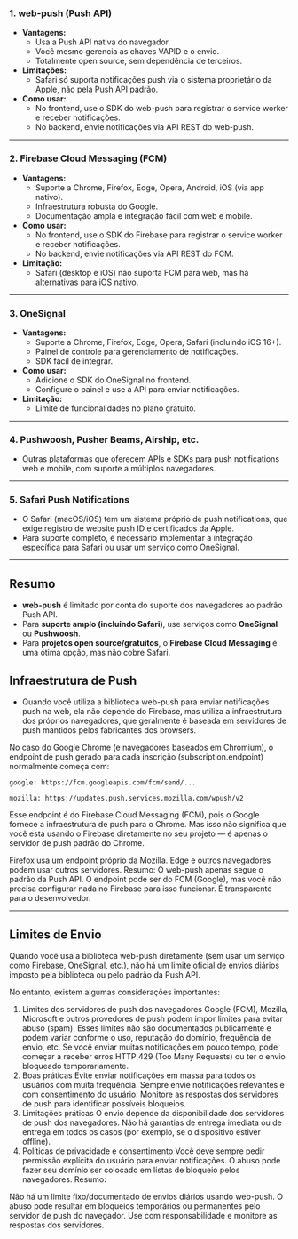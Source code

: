 ### 1. **web-push (Push API)**
- **Vantagens:**  
  - Usa a Push API nativa do navegador.
  - Você mesmo gerencia as chaves VAPID e o envio.
  - Totalmente open source, sem dependência de terceiros.
- **Limitações:**  
  - Safari só suporta notificações push via o sistema proprietário da Apple, não pela Push API padrão.
- **Como usar:**  
  - No frontend, use o SDK do web-push para registrar o service worker e receber notificações.
  - No backend, envie notificações via API REST do web-push.
---

### 2. **Firebase Cloud Messaging (FCM)**
- **Vantagens:**  
  - Suporte a Chrome, Firefox, Edge, Opera, Android, iOS (via app nativo).
  - Infraestrutura robusta do Google.
  - Documentação ampla e integração fácil com web e mobile.
- **Como usar:**  
  - No frontend, use o SDK do Firebase para registrar o service worker e receber notificações.
  - No backend, envie notificações via API REST do FCM.
- **Limitação:**  
  - Safari (desktop e iOS) não suporta FCM para web, mas há alternativas para iOS nativo.

---

### 3. **OneSignal**
- **Vantagens:**  
  - Suporte a Chrome, Firefox, Edge, Opera, Safari (incluindo iOS 16+).
  - Painel de controle para gerenciamento de notificações.
  - SDK fácil de integrar.
- **Como usar:**  
  - Adicione o SDK do OneSignal no frontend.
  - Configure o painel e use a API para enviar notificações.
- **Limitação:**  
  - Limite de funcionalidades no plano gratuito.

---

### 4. **Pushwoosh, Pusher Beams, Airship, etc.**
- Outras plataformas que oferecem APIs e SDKs para push notifications web e mobile, com suporte a múltiplos navegadores.

---

### 5. **Safari Push Notifications**
- O Safari (macOS/iOS) tem um sistema próprio de push notifications, que exige registro de website push ID e certificados da Apple.
- Para suporte completo, é necessário implementar a integração específica para Safari ou usar um serviço como OneSignal.

---

## **Resumo**
- **web-push** é limitado por conta do suporte dos navegadores ao padrão Push API.
- Para **suporte amplo (incluindo Safari)**, use serviços como **OneSignal** ou **Pushwoosh**.
- Para **projetos open source/gratuitos**, o **Firebase Cloud Messaging** é uma ótima opção, mas não cobre Safari.

## **Infraestrutura de Push**
- Quando você utiliza a biblioteca web-push para enviar notificações push na web, ela não depende do Firebase, mas utiliza a infraestrutura dos próprios navegadores, que geralmente é baseada em servidores de push mantidos pelos fabricantes dos browsers.

No caso do Google Chrome (e navegadores baseados em Chromium), o endpoint de push gerado para cada inscrição (subscription.endpoint) normalmente começa com:
````
google: https://fcm.googleapis.com/fcm/send/...
````
`````
mozilla: https://updates.push.services.mozilla.com/wpush/v2
`````

Esse endpoint é do Firebase Cloud Messaging (FCM), pois o Google fornece a infraestrutura de push para o Chrome.
Mas isso não significa que você está usando o Firebase diretamente no seu projeto — é apenas o servidor de push padrão do Chrome.

Firefox usa um endpoint próprio da Mozilla.
Edge e outros navegadores podem usar outros servidores.
Resumo:
O web-push apenas segue o padrão da Push API. O endpoint pode ser do FCM (Google), mas você não precisa configurar nada no Firebase para isso funcionar. É transparente para o desenvolvedor.


---
## **Limites de Envio**

Quando você usa a biblioteca web-push diretamente (sem usar um serviço como Firebase, OneSignal, etc.), não há um limite oficial de envios diários imposto pela biblioteca ou pelo padrão da Push API.

No entanto, existem algumas considerações importantes:

1. Limites dos servidores de push dos navegadores
Google (FCM), Mozilla, Microsoft e outros provedores de push podem impor limites para evitar abuso (spam).
Esses limites não são documentados publicamente e podem variar conforme o uso, reputação do domínio, frequência de envio, etc.
Se você enviar muitas notificações em pouco tempo, pode começar a receber erros HTTP 429 (Too Many Requests) ou ter o envio bloqueado temporariamente.
2. Boas práticas
Evite enviar notificações em massa para todos os usuários com muita frequência.
Sempre envie notificações relevantes e com consentimento do usuário.
Monitore as respostas dos servidores de push para identificar possíveis bloqueios.
3. Limitações práticas
O envio depende da disponibilidade dos servidores de push dos navegadores.
Não há garantias de entrega imediata ou de entrega em todos os casos (por exemplo, se o dispositivo estiver offline).
4. Políticas de privacidade e consentimento
Você deve sempre pedir permissão explícita do usuário para enviar notificações.
O abuso pode fazer seu domínio ser colocado em listas de bloqueio pelos navegadores.
Resumo:

Não há um limite fixo/documentado de envios diários usando web-push.
O abuso pode resultar em bloqueios temporários ou permanentes pelo servidor de push do navegador.
Use com responsabilidade e monitore as respostas dos servidores.
